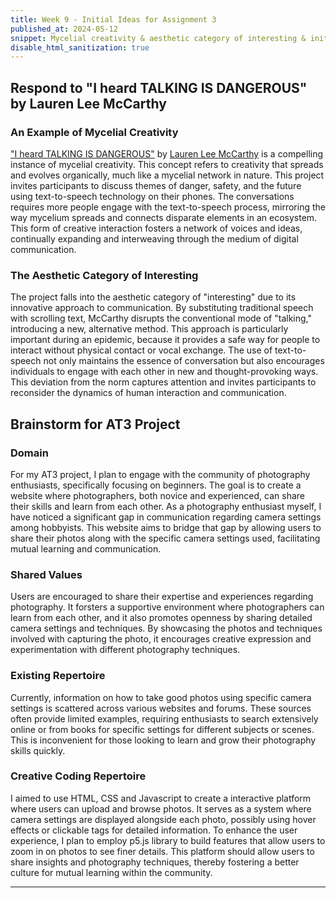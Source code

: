 ```yaml
---
title: Week 9 - Initial Ideas for Assignment 3
published_at: 2024-05-12
snippet: Mycelial creativity & aesthetic category of interesting & initial ideas for Assignment 3
disable_html_sanitization: true
---
```


## Respond to "I heard TALKING IS DANGEROUS" by Lauren Lee McCarthy

### An Example of Mycelial Creativity

["I heard TALKING IS DANGEROUS"](https://lauren-mccarthy.com/I-heard-TALKING-IS-DANGEROUS) by [Lauren Lee McCarthy](https://lauren-mccarthy.com/) is a compelling instance of mycelial creativity. This concept refers to creativity that spreads and evolves organically, much like a mycelial network in nature. This project invites participants to discuss themes of danger, safety, and the future using text-to-speech technology on their phones. The conversations requires more people engage with the text-to-speech process, mirroring the way mycelium spreads and connects disparate elements in an ecosystem. This form of creative interaction fosters a network of voices and ideas, continually expanding and interweaving through the medium of digital communication.

### The Aesthetic Category of Interesting

The project falls into the aesthetic category of "interesting" due to its innovative approach to communication. By substituting traditional speech with scrolling text, McCarthy disrupts the conventional mode of "talking," introducing a new, alternative method. This approach is particularly important during an epidemic, because it provides a safe way for people to interact without physical contact or vocal exchange. The use of text-to-speech not only maintains the essence of conversation but also encourages individuals to engage with each other in new and thought-provoking ways. This deviation from the norm captures attention and invites participants to reconsider the dynamics of human interaction and communication.

## Brainstorm for AT3 Project

### Domain

For my AT3 project, I plan to engage with the community of photography enthusiasts, specifically focusing on beginners. The goal is to create a website where photographers, both novice and experienced, can share their skills and learn from each other. As a photography enthusiast myself, I have noticed a significant gap in communication regarding camera settings among hobbyists. This website aims to bridge that gap by allowing users to share their photos along with the specific camera settings used, facilitating mutual learning and communication.

### Shared Values

Users are encouraged to share their expertise and experiences regarding photography. It forsters a supportive environment where photographers can learn from each other, and it also promotes openness by sharing detailed camera settings and techniques. By showcasing the photos and techniques involved with capturing the photo, it encourages creative expression and experimentation with different photography techniques.

### Existing Repertoire

Currently, information on how to take good photos using specific camera settings is scattered across various websites and forums. These sources often provide limited examples, requiring enthusiasts to search extensively online or from books for specific settings for different subjects or scenes. This is inconvenient for those looking to learn and grow their photography skills quickly.

### Creative Coding Repertoire

I aimed to use HTML, CSS and Javascript to create a interactive platform where users can upload and browse photos. It serves as a system where camera settings are displayed alongside each photo, possibly using hover effects or clickable tags for detailed information. To enhance the user experience, I plan to employ p5.js library to build features that allow users to zoom in on photos to see finer details. This platform should allow users to share insights and photography techniques, thereby fostering a better culture for mutual learning within the community.

---
